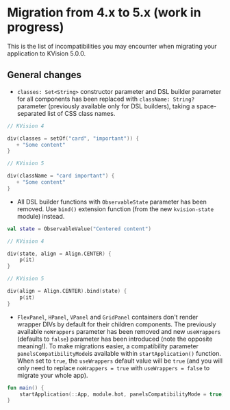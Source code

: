 # Migration from 4.x to 5.x \(work in progress\)

This is the list of incompatibilities you may encounter when migrating your application to KVision 5.0.0.

## General changes

* `classes: Set<String>` constructor parameter and DSL builder parameter for all components has been replaced with `className: String?` parameter \(previously available only for DSL builders\), taking a space-separated list of CSS class names.

```kotlin
// KVision 4

div(classes = setOf("card", "important")) {
   + "Some content"
} 

// KVision 5

div(className = "card important") {
   + "Some content"
} 
```

*  All DSL builder functions with `ObservableState` parameter has been removed. Use `bind()` extension function \(from the new `kvision-state` module\) instead.

```kotlin
val state = ObservableValue("Centered content")

// KVision 4

div(state, align = Align.CENTER) { 
    p(it)
}

// KVision 5

div(align = Align.CENTER).bind(state) {
    p(it)
}
```

* `FlexPanel`, `HPanel`, `VPanel` and `GridPanel` containers don't render wrapper DIVs by default for their children components. The previously available `noWrappers` parameter has been removed and new `useWrappers` \(defaults to `false`\) parameter has been introduced \(note the opposite meaning!\). To make migrations easier, a compatibility parameter `panelsCompatibilityMode`is available within `startApplication()` function. When set to `true`, the `useWrappers` default value will be `true` \(and you will only need to replace `noWrappers = true` with `useWrappers = false` to migrate your whole app\).

```kotlin
fun main() {
    startApplication(::App, module.hot, panelsCompatibilityMode = true)
}
```



